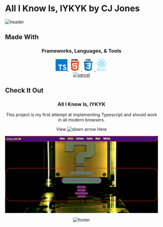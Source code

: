 # All I Know Is, IYKYK by CJ Jones

<!-- Header -->

![header](https://capsule-render.vercel.app/api?type=waving&color=0:301D42,10:553373,20:7a49a5,30:6D4194,40:A17FC0,50:C9B6DB,60:A17FC0,70:6D4194,80:7a49a5,90:553373,100:301D42&height=180&text=CJ%20Jones&fontAlignY=35&animation=scaleIn&desc=Software%20Engineer&descAlign=80&descAlignY=59&descSize=30)

<!-- Technologies Used -->

## Made With

<div align="center">  
<h3>Frameworks, Languages, & Tools</h3>
  <a href="https://www.typescriptlang.org/" target="_blank" rel="noreferrer">
    <img src="https://raw.githubusercontent.com/devicons/devicon/master/icons/typescript/typescript-original.svg" alt="typescript" width="40" height="40"/>
  </a>
  <a href="https://www.w3.org/html/" target="_blank" rel="noreferrer"> 
    <img src="https://raw.githubusercontent.com/devicons/devicon/master/icons/html5/html5-original-wordmark.svg" alt="html5" width="40" height="40"/>
  </a> 
  <a href="https://www.w3schools.com/css/" target="_blank" rel="noreferrer"> 
    <img src="https://raw.githubusercontent.com/devicons/devicon/master/icons/css3/css3-original-wordmark.svg" alt="css3" width="40" height="40"/> 
  </a>  
  <a href="https://reactjs.org/" target="_blank" rel="noreferrer"> 
    <img src="https://raw.githubusercontent.com/devicons/devicon/master/icons/react/react-original-wordmark.svg" alt="react" width="40" height="40"/> 
  </a> 
   <div> 
     <a href="https://vercel.com/" target="_blank" rel="noreferrer"> 
        <img align="center" img src="https://img.icons8.com/external-tanah-basah-glyph-tanah-basah/344/ffffff/external-glyph-shapes-tanah-basah-glyph-tanah-basah-69.png" width="35" height="35" alt='vercel'/> 
     </a>
   </div>
</div>

<!-- View Here -->

## Check It Out

<div align="center">
  <h3>All I Know Is, IYKYK</h3>
 <p>This project is my first attempt at implementing Typescript and should work in all modern browsers.</p>
 <p>View <img src="https://cdn-icons-png.flaticon.com/128/608/608258.png" alt="down arrow" width="15" height="15"/> Here</p>
 <a href="https://iykyk-two.vercel.app/" target="_blank" >
         <img align="center" src="src/images/IYKYK.jpeg" alt="All I Know Is, IYKYK Quiz App"/>
      </a>
<div>

<!-- Footer -->

![footer](https://capsule-render.vercel.app/api?type=waving&color=0:301D42,10:553373,20:7a49a5,30:6D4194,40:A17FC0,50:C9B6DB,60:A17FC0,70:6D4194,80:7a49a5,90:553373,100:301D42&height=100&reversal=true&section=footer)
